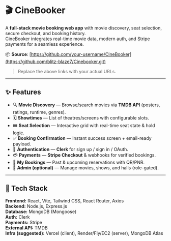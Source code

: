 # 🎬 CineBooker

A **full-stack movie booking web app** with movie discovery, seat selection, secure checkout, and booking history.  
CineBooker integrates real-time movie data, modern auth, and Stripe payments for a seamless experience.

📦 **Source**: [https://github.com/your-username/CineBooker](https://github.com/blitz-blaze7/Cinebooker.git)

> Replace the above links with your actual URLs.

---

## ✨ Features

- 🔍 **Movie Discovery** — Browse/search movies via **TMDB API** (posters, ratings, runtime, genres).
- 🗓️ **Showtimes** — List of theatres/screens with configurable slots.
- 🎟️ **Seat Selection** — Interactive grid with real-time seat state & hold logic.
- ✅ **Booking Confirmation** — Instant success screen + email-ready payload.
- 🔐 **Authentication** — **Clerk** for sign up / sign in / OAuth.
- 💳 **Payments** — **Stripe Checkout** & webhooks for verified bookings.
- 📖 **My Bookings** — Past & upcoming reservations with QR/PNR.
- 🧰 **Admin (optional)** — Manage movies, shows, and halls (role-gated).

---

## 🧱 Tech Stack

**Frontend:** React, Vite, Tailwind CSS, React Router, Axios  
**Backend:** Node.js, Express.js  
**Database:** MongoDB (Mongoose)  
**Auth:** Clerk  
**Payments:** Stripe  
**External API:** TMDB  
**Infra (suggested):** Vercel (client), Render/Fly/EC2 (server), MongoDB Atlas


